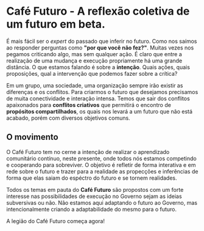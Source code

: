 # Café Futuro - A reflexão coletiva de um futuro em beta.

É mais fácil ser o *expert* do passado que inferir no futuro. Como nos saímos ao 
responder perguntas como **"por que você não fez?"**. Muitas vezes nos pegamos criticando algo, 
mas sem qualquer ação. É claro que entre a realização de uma mudança e execução propriamente 
há uma grande distância. O que estamos falando é sobre a **intenção**. Quais ações, 
quais proposições, qual a intervenção que podemos fazer sobre a crítica? 

Em um grupo, uma sociedade, uma organização sempre irão existir as diferenças e os conflitos. 
Para criarmos o futuro que desejamos precisamos de muita conectividade e interação intensa. Temos que
sair dos conflitos apaixonados para **conflitos criativos** que permitirá o encontro de
**propósitos compartilhados**, os quais nos levará a um futuro que não está acabado, porém
com diversos objetivos comuns.

O movimento
------
O Café Futuro tem no cerne a intenção de realizar o aprendizado comunitário contínuo, neste presente,
onde todos nós estamos competindo e cooperando para sobreviver. O objetivo é refletir de forma
interativa e em rede sobre o futuro e trazer para a realidade as propecções
e inferências de forma que elas saiam do espéctro do futuro e se tornem realidades.

Todos os temas em pauta do **Café Futuro** são propostos com um forte interesse nas 
possibilidades de execução no Governo sejam as ideias subversivas ou não. Não estamos aqui
adaptando o futuro ao Governo, mas intencionalmente criando a adaptabilidade do mesmo para o futuro. 

A legião do Café Futuro começa agora!


